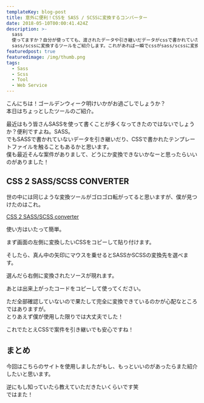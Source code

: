 ```yaml
---
templateKey: blog-post
title: 意外に便利！CSSを SASS / SCSSに変換するコンバーター
date: 2018-05-10T00:00:41.424Z
description: >-
  sass
  使ってますか？自分が使ってても、渡されたデータや引き継いだデータがcssで書かれていた経験はありませんか？sassに慣れているとcssを書くのがめちゃ大変！と言うことで、今回はそんなピュアなcssを
  sass/scssに変換するツールをご紹介します。これがあれば一瞬でcssがsass/scssに変換！
featuredpost: true
featuredimage: /img/thumb.png
tags:
  - Sass
  - Scss
  - Tool
  - Web Service
---
```

こんにちは！ゴールデンウィーク明けいかがお過ごしでしょうか？  
本日はちょっとしたツールのご紹介。

最近はもう皆さんSASSを使って書くことが多くなってきたのではないでしょうか？便利ですよね。SASS。  
でもSASSで書かれていないデータを引き継いだり、CSSで書かれたテンプレートファイルを触ることもあるかと思います。  
僕も最近そんな案件がありまして、どうにか変換できないかなーと思ったらいいのがありました！

## CSS 2 SASS/SCSS CONVERTER

世の中には同じような変換ツールがゴロゴロ転がってると思いますが、僕が見つけたのはこれ。

[CSS 2 SASS/SCSS converter](http://css2sass.herokuapp.com/)

使い方はいたって簡単。

まず画面の左側に変換したいCSSをコピーして貼り付けます。

そしたら、真ん中の矢印にマウスを乗せるとSASSかSCSSの変換先を選べます。

選んだら右側に変換されたソースが現れます。

あとは出来上がったコードをコピーして使ってください。

ただ全部確認していないので果たして完全に変換できているのかが心配なところではありますが。  
とりあえず僕が使用した限りでは大丈夫でした！

これでたとえCSSで案件を引き継いでも安心ですね！

## まとめ

今回はこちらのサイトを使用しましたがもし、もっといいのがあったらまた紹介したいと思います。

逆にもし知っていたら教えていただきたいくらいです笑  
ではまた！
